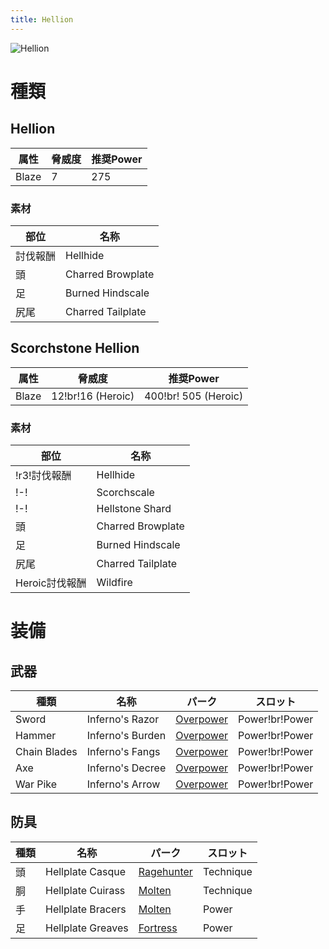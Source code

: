 ```yaml
---
title: Hellion
---
```

![Hellion](/img/icon_hellion.png)

# 種類

## Hellion
| 属性 | 脅威度 | 推奨Power |
| --- | --- | --- |
| Blaze | 7 | 275 |

### 素材
| 部位 | 名称 |
| --- | --- |
| 討伐報酬 | Hellhide |
| 頭 | Charred Browplate |
| 足 | Burned Hindscale |
| 尻尾 | Charred Tailplate |

## Scorchstone Hellion

| 属性 | 脅威度 | 推奨Power |
| --- | --- | --- |
| Blaze | 12!br!16 (Heroic) | 400!br! 505 (Heroic) |

### 素材
| 部位 | 名称 |
| --- | --- |
| !r3!討伐報酬 | Hellhide |
| !-! | Scorchscale |
| !-! | Hellstone Shard |
| 頭 | Charred Browplate |
| 足 | Burned Hindscale |
| 尻尾 | Charred Tailplate |
| Heroic討伐報酬| Wildfire |

# 装備
## 武器
| 種類 | 名称 | パーク | スロット |
| --- | --- | --- | --- |
| Sword | Inferno's Razor | [Overpower](/data/パーク/#overpewer) | Power!br!Power |
| Hammer | Inferno's Burden | [Overpower](/data/パーク/#overpewer) | Power!br!Power |
| Chain Blades | Inferno's Fangs | [Overpower](/data/パーク/#overpewer) | Power!br!Power |
| Axe | Inferno's Decree | [Overpower](/data/パーク/#overpewer) | Power!br!Power |
| War Pike |  Inferno's Arrow | [Overpower](/data/パーク/#overpewer) | Power!br!Power |

## 防具
| 種類 | 名称 | パーク | スロット |
| --- | --- | --- | --- |
| 頭 | Hellplate Casque | [Ragehunter](/data/パーク/#ragehunter) | Technique |
| 胴 | Hellplate Cuirass | [Molten](/data/パーク/#molten) | Technique |
| 手 | Hellplate Bracers | [Molten](/data/パーク/#molten) | Power |
| 足 | Hellplate Greaves | [Fortress](/data/パーク/#fortress) | Power |
